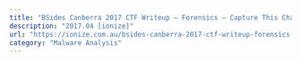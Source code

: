 ```yaml
---
title: "BSides Canberra 2017 CTF Writeup – Forensics – Capture This Challenge"
description: "2017.04 [ionize]"
url: "https://ionize.com.au/bsides-canberra-2017-ctf-writeup-forensics-capture-challenge/"
category: "Malware Analysis"
---
```

